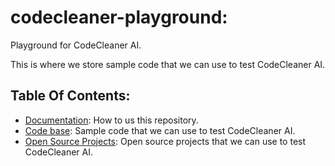 # codecleaner-playground:

Playground for CodeCleaner AI.

This is where we store sample code that we can use to test CodeCleaner AI.

## Table Of Contents:

- [Documentation](./documentation/README.md): How to us this repository.
- [Code base](./codebase/README.md): Sample code that we can use to test CodeCleaner AI.
- [Open Source Projects](./opensource-projects/README.md): Open source projects that we can use to test CodeCleaner AI.
